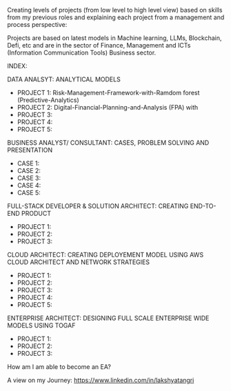 Creating levels of projects (from low level to high level view) based on skills from my previous roles and explaining each project from a management and process perspective:

Projects are based on latest models in Machine learning, LLMs, Blockchain, Defi, etc and are in the sector of Finance, Management and ICTs (Information Communication Tools) Business sector.

INDEX:

DATA ANALSYT: ANALYTICAL MODELS 
- PROJECT 1: Risk-Management-Framework-with-Ramdom forest (Predictive-Analytics)
- PROJECT 2: Digital-Financial-Planning-and-Analysis (FPA) with
- PROJECT 3:
- PROJECT 4:
- PROJECT 5:

BUSINESS ANALYST/ CONSULTANT: CASES, PROBLEM SOLVING AND PRESENTATION
- CASE 1:
- CASE 2:
- CASE 3:
- CASE 4:
- CASE 5:

FULL-STACK DEVELOPER & SOLUTION ARCHITECT: CREATING END-TO-END PRODUCT
- PROJECT 1:
- PROJECT 2:
- PROJECT 3:

CLOUD ARCHITECT: CREATING DEPLOYEMENT MODEL USING AWS CLOUD ARCHITECT AND NETWORK STRATEGIES
- PROJECT 1:
- PROJECT 2:
- PROJECT 3:
- PROJECT 4:
- PROJECT 5:

ENTERPRISE ARCHITECT: DESIGNING FULL SCALE ENTERPRISE WIDE MODELS USING TOGAF
- PROJECT 1:
- PROJECT 2:
- PROJECT 3:

How am I am able to become an EA? 

A view on my Journey: https://www.linkedin.com/in/lakshyatangri

<!---
LakshyaTangri/LakshyaTangri is a ✨ special ✨ repository because its `README.md` (this file) appears on your GitHub profile.
You can click the Preview link to take a look at your changes.
--->
